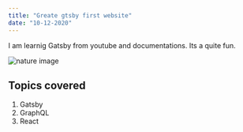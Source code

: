 ```yaml
---
title: "Greate gtsby first website"
date: "10-12-2020"
---
```


I am learnig Gatsby from youtube and documentations. Its a quite fun.

![nature image](https://images.unsplash.com/photo-1482779665037-990b5b461e91?ixid=MXwxMjA3fDB8MHxwaG90by1wYWdlfHx8fGVufDB8fHw%3D&ixlib=rb-1.2.1&auto=format&fit=crop&w=750&q=80)

## Topics covered

1. Gatsby
2. GraphQL
3. React
